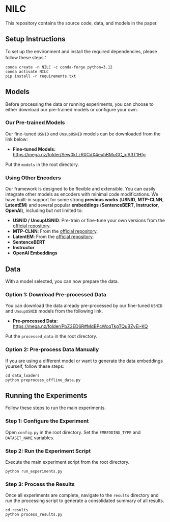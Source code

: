 # NILC

This repository contains the source code, data, and models in the paper. 

## Setup Instructions

To set up the environment and install the required dependencies, please follow these steps：

```
conda create -n NILC -c conda-forge python=3.12
conda activate NILC
pip install -r requirements.txt
```

## Models

Before processing the data or running experiments, you can choose to either download our pre-trained models or configure your own.

### Our Pre-trained Models

Our fine-tuned `USNID` and `UnsupUSNID` models can be downloaded from the link below:

- **Fine-tuned Models:** https://mega.nz/folder/Sew0kLzR#CdX4euhBMuGC_xiA3T1Hfg

Put the `models` in the root directory.

### Using Other Encoders

Our framework is designed to be flexible and extensible. You can easily integrate other models as encoders with minimal code modifications. We have built-in support for some strong **previous works** (**USNID**, **MTP-CLNN**, **LatentEM**) and several popular **embeddings** (**SentenceBERT**, **Instructor**, **OpenAI**), including but not limited to:

- **USNID / UnsupUSNID**: Pre-train or fine-tune your own versions from the [official repository](https://github.com/thuiar/TEXTOIR).
- **MTP-CLNN**: From the [official repository](https://github.com/fanolabs/NID_ACLARR2022).
- **LatentEM**: From the [official repository](https://github.com/zyh190507/Probabilistic-discovery-new-intents).
- **SentenceBERT**
- **Instructor**
- **OpenAI Embeddings**

## Data

With a model selected, you can now prepare the data.

### Option 1: Download Pre-processed Data

You can download the data already pre-processed by our fine-tuned `USNID` and `UnsupUSNID` models from the following link.

- **Pre-processed Data:** https://mega.nz/folder/PbZ3ED6R#MdBPcWcqTkgTQuBZyEi-KQ

Put the `processed_data` in the root directory.

### Option 2: Pre-process Data Manually

If you are using a different model or want to generate the data embeddings yourself, follow these steps:

```
cd data_loaders
python preprocess_offline_data.py
```

## Running the Experiments

Follow these steps to run the main experiments.

### Step 1: Configure the Experiment

Open `config.py` in the root directory. Set the `EMBEDDING_TYPE` and `DATASET_NAME` variables.

### Step 2: Run the Experiment Script

Execute the main experiment script from the root directory.

```
python run_experiments.py
```

### Step 3: Process the Results

Once all experiments are complete, navigate to the `results` directory and run the processing script to generate a consolidated summary of all results.

```
cd results
python process_results.py
```
